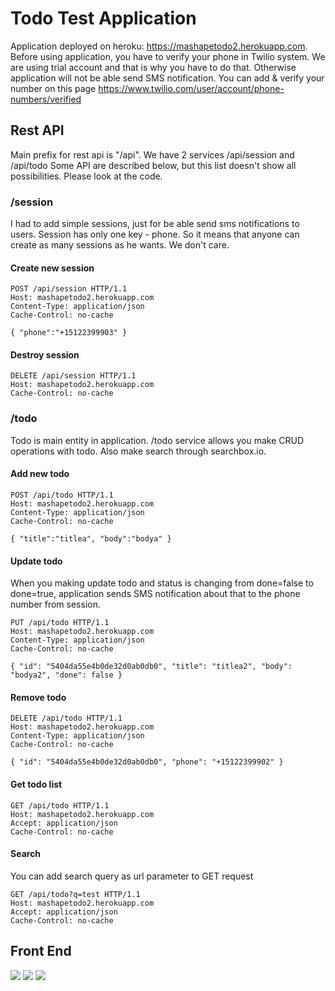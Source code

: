 # Todo Test Application

Application deployed on heroku: https://mashapetodo2.herokuapp.com.
Before using application, you have to verify your phone in Twilio system. We are using trial account and that is why you have to do that. Otherwise application will not be able send SMS notification. You can add & verify your number on this page https://www.twilio.com/user/account/phone-numbers/verified

## Rest API

Main prefix for rest api is "/api". We have 2 services /api/session and /api/todo
Some API are described below, but this list doesn't show all possibilities. Please look at the code. 

### /session

I had to add simple sessions, just for be able send sms notifications to users. Session has only one key - phone. So it means that anyone can create as many sessions as he wants. We don't care.  

#### Create new session

```
POST /api/session HTTP/1.1
Host: mashapetodo2.herokuapp.com
Content-Type: application/json
Cache-Control: no-cache

{ "phone":"+15122399903" }
```

#### Destroy session

```
DELETE /api/session HTTP/1.1
Host: mashapetodo2.herokuapp.com
Cache-Control: no-cache
```

### /todo

Todo is main entity in application. /todo service allows you make CRUD operations with todo. Also make search through searchbox.io. 

#### Add new todo
```
POST /api/todo HTTP/1.1
Host: mashapetodo2.herokuapp.com
Content-Type: application/json
Cache-Control: no-cache

{ "title":"titlea", "body":"bodya" }
```
#### Update todo
When you making update todo and status is changing from done=false to done=true, application sends SMS notification about that to the phone number from session.
```
PUT /api/todo HTTP/1.1
Host: mashapetodo2.herokuapp.com
Content-Type: application/json
Cache-Control: no-cache

{ "id": "5404da55e4b0de32d0ab0db0", "title": "titlea2", "body": "bodya2", "done": false }
```
#### Remove todo
```
DELETE /api/todo HTTP/1.1
Host: mashapetodo2.herokuapp.com
Content-Type: application/json
Cache-Control: no-cache

{ "id": "5404da55e4b0de32d0ab0db0", "phone": "+15122399902" }
```
#### Get todo list
```
GET /api/todo HTTP/1.1
Host: mashapetodo2.herokuapp.com
Accept: application/json
Cache-Control: no-cache
```
#### Search
You can add search query as url parameter to GET request
```
GET /api/todo?q=test HTTP/1.1
Host: mashapetodo2.herokuapp.com
Accept: application/json
Cache-Control: no-cache
```

## Front End

![](https://dl.dropboxusercontent.com/u/22762275/todo/Screen%20Shot%202014-09-01%20at%203.49.11%20PM.png)
![](https://dl.dropboxusercontent.com/u/22762275/todo/Screen%20Shot%202014-09-01%20at%203.49.19%20PM.png)
![](https://dl.dropboxusercontent.com/u/22762275/todo/Screen%20Shot%202014-09-01%20at%203.49.30%20PM.png)
